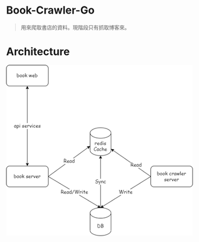 # Book-Crawler-Go

> 用來爬取書店的資料。現階段只有抓取博客來。

# Architecture
![結構圖](https://github.com/tsukiamaoto/book-crawler-go/blob/master/book%20architeture%20diagram.drawio.png?raw=true)

